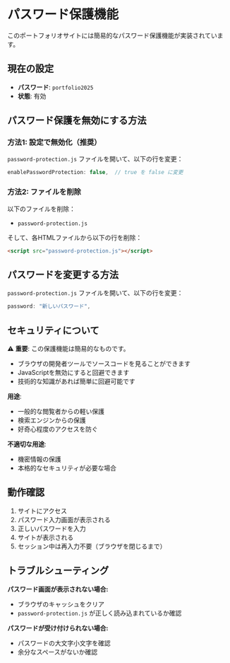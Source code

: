 # パスワード保護機能

このポートフォリオサイトには簡易的なパスワード保護機能が実装されています。

## 現在の設定

- **パスワード**: `portfolio2025`
- **状態**: 有効

## パスワード保護を無効にする方法

### 方法1: 設定で無効化（推奨）
`password-protection.js` ファイルを開いて、以下の行を変更：

```javascript
enablePasswordProtection: false,  // true を false に変更
```

### 方法2: ファイルを削除
以下のファイルを削除：
- `password-protection.js`

そして、各HTMLファイルから以下の行を削除：
```html
<script src="password-protection.js"></script>
```

## パスワードを変更する方法

`password-protection.js` ファイルを開いて、以下の行を変更：

```javascript
password: "新しいパスワード",
```

## セキュリティについて

⚠️ **重要**: この保護機能は簡易的なものです。

- ブラウザの開発者ツールでソースコードを見ることができます
- JavaScriptを無効にすると回避できます
- 技術的な知識があれば簡単に回避可能です

**用途**: 
- 一般的な閲覧者からの軽い保護
- 検索エンジンからの保護
- 好奇心程度のアクセスを防ぐ

**不適切な用途**:
- 機密情報の保護
- 本格的なセキュリティが必要な場合

## 動作確認

1. サイトにアクセス
2. パスワード入力画面が表示される
3. 正しいパスワードを入力
4. サイトが表示される
5. セッション中は再入力不要（ブラウザを閉じるまで）

## トラブルシューティング

**パスワード画面が表示されない場合:**
- ブラウザのキャッシュをクリア
- `password-protection.js` が正しく読み込まれているか確認

**パスワードが受け付けられない場合:**
- パスワードの大文字小文字を確認
- 余分なスペースがないか確認
